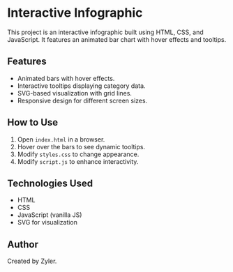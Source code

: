 # Interactive Infographic

This project is an interactive infographic built using HTML, CSS, and JavaScript. 
It features an animated bar chart with hover effects and tooltips.

## Features
- Animated bars with hover effects.
- Interactive tooltips displaying category data.
- SVG-based visualization with grid lines.
- Responsive design for different screen sizes.

## How to Use
1. Open `index.html` in a browser.
2. Hover over the bars to see dynamic tooltips.
3. Modify `styles.css` to change appearance.
4. Modify `script.js` to enhance interactivity.

## Technologies Used
- HTML
- CSS
- JavaScript (vanilla JS)
- SVG for visualization

## Author
Created by Zyler.